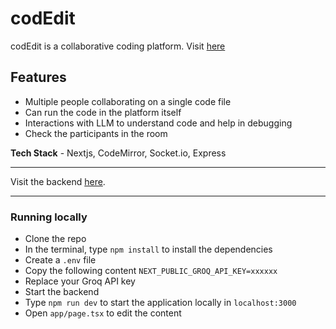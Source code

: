 # codEdit

codEdit is a collaborative coding platform. Visit [here](https://codedit-alpha.vercel.app)

## Features
- Multiple people collaborating on a single code file
- Can run the code in the platform itself
- Interactions with LLM to understand code and help in debugging
- Check the participants in the room

**Tech Stack** - Nextjs, CodeMirror, Socket.io, Express

---


Visit the backend [here](https://github.com/panda9903/codedit-backend).

---

### Running locally

- Clone the repo
- In the terminal, type `npm install` to install the dependencies
- Create a `.env` file
- Copy the following content `NEXT_PUBLIC_GROQ_API_KEY=xxxxxx`
- Replace your Groq API key
- Start the backend
- Type `npm run dev` to start the application locally in `localhost:3000`
- Open `app/page.tsx` to edit the content


